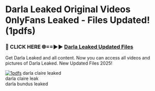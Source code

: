 # Darla Leaked Original Videos 0nlyFans Leaked - Files Updated! (1pdfs)

<h3>🔴 CLICK HERE 🌐==►► <a href="https://tinyurl.com/brd5kh86" rel="nofollow">Darla Leaked Updated Files</a></h3>

Get Darla Leaked and all content. Now you can access all videos and pictures of Darla Leaked. New Updated Files 2025!

[![1pdfs](https://i.imgur.com/K7sEzmb.gif)](https://tinyurl.com/brd5kh86)
darla claire leaked<br>
darla claire leak<br>
darla bundus leaked